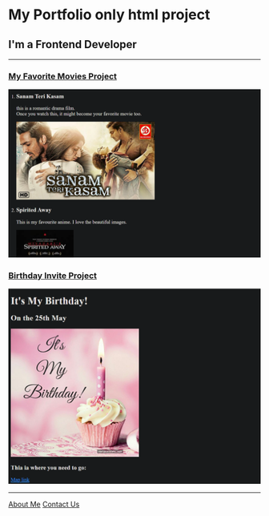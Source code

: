 <!DOCTYPE html>
<html lang="en">
<head>
    <meta charset="UTF-8">
    <meta name="viewport" content="width=device-width, initial-scale=1.0">
    <title>Sinu's Portfolio</title>
</head>
<body>
    <h1>My Portfolio only html project</h1>
    <h2>I'm a Frontend Developer</h2>
    <hr>
    <h3><a href="./public/movie-ranking.html">My Favorite Movies Project</a></h3>
    <img src="./assets/images/movie-project.png" alt="Movies project screenshoot">
    <h3><a href="./public/birthday-invite.html">Birthday Invite Project</a></h3>
    <img src="./assets/images/birthday-project.png" alt="Birthday Invite Project screenshoot">
    <hr>
    <a href="./public/about.html">About Me</a>
    <a href="./public/contact.html">Contact Us</a>



</body>
</html>
